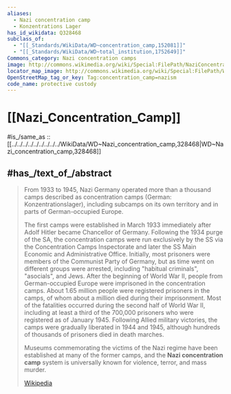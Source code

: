 ```yaml
---
aliases:
  - Nazi concentration camp
  - Konzentrations Lager
has_id_wikidata: Q328468
subclass_of:
  - "[[_Standards/WikiData/WD~concentration_camp,152081]]"
  - "[[_Standards/WikiData/WD~total_institution,1752649]]"
Commons_category: Nazi concentration camps
image: http://commons.wikimedia.org/wiki/Special:FilePath/NaziConcentrationCamp.gif
locator_map_image: http://commons.wikimedia.org/wiki/Special:FilePath/WW2%20Holocaust%20Europe%20map-de.png
OpenStreetMap_tag_or_key: Tag:concentration_camp=nazism
code_name: protective custody
---
```



# [[Nazi_Concentration_Camp]]

#is_/same_as :: [[../../../../../../../../../WikiData/WD~Nazi_concentration_camp,328468|WD~Nazi_concentration_camp,328468]]


## #has_/text_of_/abstract 

> From 1933 to 1945, Nazi Germany operated more than a thousand camps described as concentration camps (German: Konzentrationslager), including subcamps on its own territory and in parts of German-occupied Europe.
>
> The first camps were established in March 1933 immediately after Adolf Hitler became Chancellor of Germany. Following the 1934 purge of the SA, the concentration camps were run exclusively by the SS via the Concentration Camps Inspectorate and later the SS Main Economic and Administrative Office. Initially, most prisoners were members of the Communist Party of Germany, but as time went on different groups were arrested, including "habitual criminals", "asocials", and Jews. After the beginning of World War II, people from German-occupied Europe were imprisoned in the concentration camps. About 1.65 million people were registered prisoners in the camps, of whom about a million died during their imprisonment. Most of the fatalities occurred during the second half of World War II, including at least a third of the 700,000 prisoners who were registered as of January 1945. Following Allied military victories, the camps were gradually liberated in 1944 and 1945, although hundreds of thousands of prisoners died in death marches. 
>
> Museums commemorating the victims of the Nazi regime have been established at many of the former camps, and the **Nazi concentration camp** system is universally known for violence, terror, and mass murder.
>
> [Wikipedia](https://en.wikipedia.org/wiki/Nazi%20concentration%20camps)